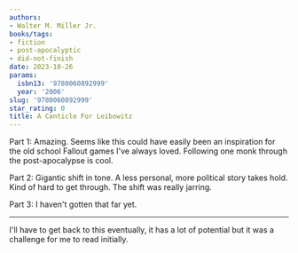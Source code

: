 ```yaml
---
authors:
- Walter M. Miller Jr.
books/tags:
- fiction
- post-apocalyptic
- did-not-finish
date: 2023-10-26
params:
  isbn13: '9780060892999'
  year: '2006'
slug: '9780060892999'
star_rating: 0
title: A Canticle For Leibowitz
---
```


Part 1: Amazing. Seems like this could have easily been an inspiration for the old school Fallout games I've always loved. Following one monk through the post-apocalypse is cool.

Part 2: Gigantic shift in tone. A less personal, more political story takes hold. Kind of hard to get through. The shift was really jarring.

Part 3: I haven't gotten that far yet.

<!--more-->

---

I'll have to get back to this eventually, it has a lot of potential but it was a challenge for me to read initially.